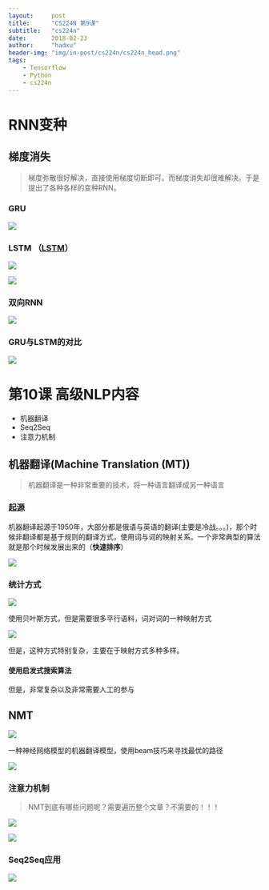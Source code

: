 ```yaml
---
layout:     post
title:      "CS224N 第9课"
subtitle:   "cs224n"
date:       2018-02-23
author:     "hadxu"
header-img: "img/in-post/cs224n/cs224n_head.png"
tags:
    - Tensorflow
    - Python
    - cs224n
---
```


# RNN变种

## 梯度消失

> 梯度弥散很好解决，直接使用梯度切断即可。而梯度消失却很难解决。于是提出了各种各样的变种RNN。

### GRU

![](/img/in-post/cs224n/fig22.jpg)

### LSTM （[LSTM](https://colah.github.io/posts/2015-08-Understanding-LSTMs/)）
 
![](/img/in-post/cs224n/fig23.jpg)

![](/img/in-post/cs224n/fig24.jpg)

### 双向RNN

![](/img/in-post/cs224n/fig25.jpg)


### GRU与LSTM的对比

![](/img/in-post/cs224n/fig26.jpg)

# 第10课 高级NLP内容

* 机器翻译
* Seq2Seq
* 注意力机制

## 机器翻译(Machine Translation (MT))

> 机器翻译是一种非常重要的技术，将一种语言翻译成另一种语言


### 起源 

机器翻译起源于1950年，大部分都是俄语与英语的翻译(主要是冷战。。。)，那个时候非翻译都是基于规则的翻译方式，使用词与词的映射关系。一个非常典型的算法就是那个时候发展出来的（**快速排序**）

![](/img/in-post/cs224n/fig27.jpg)

### 统计方式

![](/img/in-post/cs224n/fig28.jpg)

使用贝叶斯方式，但是需要很多平行语料，词对词的一种映射方式

![](/img/in-post/cs224n/fig29.jpg)

但是，这种方式特别复杂，主要在于映射方式多种多样。

#### 使用启发式搜索算法

但是，非常复杂以及非常需要人工的参与

## NMT
![](/img/in-post/cs224n/fig30.jpg)

一种神经网络模型的机器翻译模型，使用beam技巧来寻找最优的路径

![](/img/in-post/cs224n/fig31.jpg)


### 注意力机制

> NMT到底有哪些问题呢？需要遍历整个文章？不需要的！！！

![](/img/in-post/cs224n/fig32.jpg)

![](/img/in-post/cs224n/fig33.jpg)

### Seq2Seq应用

![](/img/in-post/cs224n/fig34.jpg)




